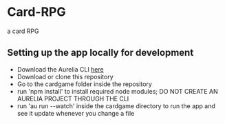 # Card-RPG
a card RPG

## Setting up the app locally for development
* Download the Aurelia CLI [here](http://aurelia.io/docs/build-systems/aurelia-cli#machine-setup)
* Download or clone this repository
* Go to the cardgame folder inside the repository
* run 'npm install' to install required node modules; DO NOT CREATE AN AURELIA PROJECT THROUGH THE CLI
* run 'au run --watch' inside the cardgame directory to run the app and see it update whenever you change a file
